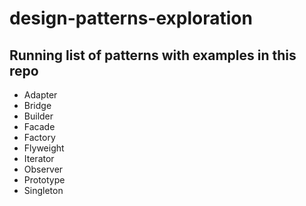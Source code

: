# design-patterns-exploration

## Running list of patterns with examples in this repo
- Adapter
- Bridge
- Builder
- Facade
- Factory
- Flyweight
- Iterator
- Observer
- Prototype
- Singleton

<!--STARTS_HERE_QUOTE_README-->
<!--ENDS_HERE_QUOTE_README-->